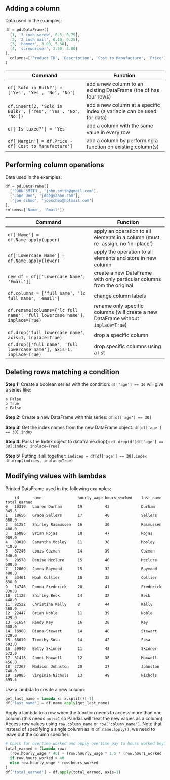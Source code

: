 ## Adding a column
Data used in the examples:
```python
df = pd.DataFrame([
  [1, '3 inch screw', 0.5, 0.75],
  [2, '2 inch nail', 0.10, 0.25],
  [3, 'hammer', 3.00, 5.50],
  [4, 'screwdriver', 2.50, 3.00]
],
  columns=['Product ID', 'Description', 'Cost to Manufacture', 'Price']
)
```

Command | Function
------- | --------
`df['Sold in Bulk?'] = ['Yes', 'Yes', 'No', 'No']` | add a new column to an existing DataFrame (the df has four rows)
`df.insert(2, 'Sold in Bulk?', ['Yes', 'Yes', 'No', 'No'])` | add a new column at a specific index (a variable can be used for data)
`df['Is taxed?'] = 'Yes'` | add a column with the same value in every row
`df['Margin'] = df.Price - df['Cost to Manufacture']` | add a column by performing a function on existing column(s)

## Performing column operations
Data used in the examples:
```python
df = pd.DataFrame([
  ['JOHN SMITH', 'john.smith@gmail.com'],
  ['Jane Doe', 'jdoe@yahoo.com'],
  ['joe schmo', 'joeschmo@hotmail.com']
],
columns=['Name', 'Email'])
```

Command | Function
------- | --------
`df['Name'] = df.Name.apply(upper)` | apply an operation to all elements in a column (must re-assign, no 'in-place')
`df['Lowercase Name'] = df.Name.apply(lower)` | apply the operation to all elements and store in new column
`new_df = df[['Lowercase Name', 'Email']]` | create a new DataFrame with only particular columns from the original
`df.columns = ['full name', 'lc full name', 'email']` | change column labels
`df.rename(columns={'lc full name': 'full lowercase name'}, inplace=True)` | rename only specific columns (will create a new DataFrame without `inplace=True`)
`df.drop('full lowercase name', axis=1, inplace=True)` | drop a specific column
`df.drop(['full name', 'full lowercase name'], axis=1, inplace=True)` | drop specific columns using a list

## Deleting rows matching a condition
**Step 1:** Create a boolean series with the condition:
`df['age'] == 30` will give a series like:
```
a False
b True
c False
```
**Step 2:** Create a new DataFrame with this series:
`df[df['age'] == 30]`

**Step 3:** Get the index names from the new DataFrame object:
`df[df['age'] == 30].index`

**Step 4:** Pass the Index object to dataframe.drop():
`df.drop(df[df['age'] == 30].index, inplace=True)`

**Step 5:** Putting it all together:
`indices = df[df['age'] == 30].index`  
`df.drop(indices, inplace=True)`  

## Modifying values with lambdas
Printed DataFrame used in the following examples:
```
	id	    name	            hourly_wage	hours_worked	last_name	total_earned
0	10310	Lauren Durham	    19	        43              Durham	    845.5
1	18656	Grace Sellers	    17	        40              Sellers	    680.0
2	61254	Shirley Rasmussen	16	        30              Rasmussen	480.0
3	16886	Brian Rojas	        18	        47              Rojas	    909.0
4	89010	Samantha Mosley	    11	        38              Mosley	    418.0
5	87246	Louis Guzman	    14	        39              Guzman	    546.0
6	20578	Denise Mcclure	    15	        40              Mcclure	    600.0
7	12869	James Raymond	    15	        32              Raymond	    480.0
8	53461	Noah Collier	    18	        35              Collier	    630.0
9	14746	Donna Frederick	    20	        41              Frederick	830.0
10	71127	Shirley Beck	    14	        32              Beck	    448.0
11	92522	Christina Kelly	    8	        44              Kelly	    368.0
12	22447	Brian Noble	        11	        39              Noble	    429.0
13	61654	Randy Key	        16	        38              Key	        608.0
14	16988	Diana Stewart	    14	        48              Stewart	    728.0
15	68619	Timothy Sosa	    14	        42              Sosa	    602.0
16	59949	Betty Skinner	    11	        48              Skinner	    572.0
17	81418	Janet Maxwell	    12	        38              Maxwell	    456.0
18	27267	Madison Johnston	20	        37              Johnston	740.0
19	19985	Virginia Nichols	13	        49              Nichols	    695.5
```

Use a lambda to create a new column:
```python
get_last_name = lambda x: x.split()[-1]
df['last_name'] = df.name.apply(get_last_name)
```

Apply a lambda to a row when the function needs to access more than one column (this needs `axis=1` so Pandas will treat the new values as a column).  Access row values using `row.column_name` or `row['column_name']`.  Note that instead of specifying a single column as in `df.name.apply()`, we need to leave out the column specifier:
```python
# Check for overtime worked and apply overtime pay to hours worked beyond 40.
total_earned = (lambda row: 
  (row.hourly_wage * 40) + (row.hourly_wage * 1.5 * (row.hours_worked - 40))
  if row.hours_worked > 40
  else row.hourly_wage * row.hours_worked
)
df['total_earned'] = df.apply(total_earned, axis=1)
```
